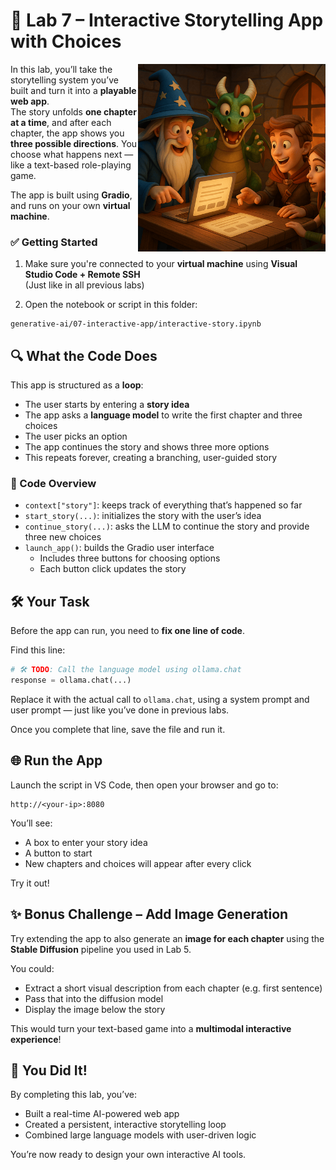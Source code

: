 # 🧙 Lab 7 – Interactive Storytelling App with Choices

<img src="../../media/generative-ai-interactive-dnd.png" style="width: 300px" align="right">

In this lab, you’ll take the storytelling system you’ve built and turn it into a **playable web app**.  
The story unfolds **one chapter at a time**, and after each chapter, the app shows you **three possible directions**. You choose what happens next — like a text-based role-playing game.

The app is built using **Gradio**, and runs on your own **virtual machine**.

### ✅ Getting Started

1. Make sure you're connected to your **virtual machine** using **Visual Studio Code + Remote SSH**  
   (Just like in all previous labs)

2. Open the notebook or script in this folder:

```
generative-ai/07-interactive-app/interactive-story.ipynb
````

## 🔍 What the Code Does

This app is structured as a **loop**:
- The user starts by entering a **story idea**
- The app asks a **language model** to write the first chapter and three choices
- The user picks an option
- The app continues the story and shows three more options
- This repeats forever, creating a branching, user-guided story

### 🧱 Code Overview

- `context["story"]`: keeps track of everything that’s happened so far
- `start_story(...)`: initializes the story with the user’s idea
- `continue_story(...)`: asks the LLM to continue the story and provide three new choices
- `launch_app()`: builds the Gradio user interface
  - Includes three buttons for choosing options
  - Each button click updates the story

## 🛠️ Your Task

Before the app can run, you need to **fix one line of code**.

Find this line:

```python
# 🛠️ TODO: Call the language model using ollama.chat
response = ollama.chat(...)
````

Replace it with the actual call to `ollama.chat`, using a system prompt and user prompt — just like you’ve done in previous labs.

Once you complete that line, save the file and run it.

## 🌐 Run the App

Launch the script in VS Code, then open your browser and go to:

```
http://<your-ip>:8080
```

You’ll see:

* A box to enter your story idea
* A button to start
* New chapters and choices will appear after every click

Try it out!

## ✨ Bonus Challenge – Add Image Generation

Try extending the app to also generate an **image for each chapter** using the **Stable Diffusion** pipeline you used in Lab 5.

You could:

* Extract a short visual description from each chapter (e.g. first sentence)
* Pass that into the diffusion model
* Display the image below the story

This would turn your text-based game into a **multimodal interactive experience**!

## 🎉 You Did It!

By completing this lab, you’ve:

* Built a real-time AI-powered web app
* Created a persistent, interactive storytelling loop
* Combined large language models with user-driven logic

You’re now ready to design your own interactive AI tools.
